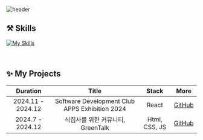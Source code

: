![header](https://capsule-render.vercel.app/api?type=venom&height=200&color=0:FFF6D3,100:FFD166&text=Hello,%20World!&desc=Powered%20by%20Jimin%20Ha&descAlignY=78&descSize=17&fontSize=70&fontColor=4f4f4f)
<!--
**JiiminHa/JiiminHa** is a ✨ _special_ ✨ repository because its `README.md` (this file) appears on your GitHub profile.

Here are some ideas to get you started:

- 🔭 I’m currently working on ...
- 🌱 I’m currently learning ...
- 👯 I’m looking to collaborate on ...
- 🤔 I’m looking for help with ...
- 💬 Ask me about ...
- 📫 How to reach me: ...
- 😄 Pronouns: ...
- ⚡ Fun fact: ...
-->

## ⚒️ Skills 
[![My Skills](https://skillicons.dev/icons?i=js,html,css,react)](https://skillicons.dev)

<br/>

## ✨ My Projects
| Duration | Title | Stack | More |
|:--------:|:-----:|:-----:|:----:|
| 2024.11 - 2024.12 | Software Development Club APPS Exhibition 2024 | React | [GitHub](https://github.com/APPS-sookmyung/2024-APPS-Exhibition-Webpage) |
| 2024.7 - 2024.12 | 식집사를 위한 커뮤니티, GreenTalk | Html, CSS, JS | [GitHub](https://github.com/APPS-sookmyung/2024-GreenTalk) |

<br/>
